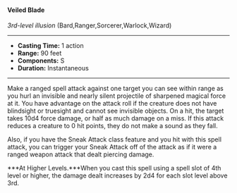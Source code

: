 #### Veiled Blade
*3rd-level illusion* (Bard,Ranger,Sorcerer,Warlock,Wizard)
___
- **Casting Time:** 1 action
- **Range:** 90 feet
- **Components:** S
- **Duration:** Instantaneous
---
Make a ranged spell attack against one target you can see within range as you hurl an invisible and nearly silent projectile of sharpened magical force at it. You have advantage on the attack roll if the creature does not have blindsight or truesight and cannot see invisible objects. On a hit, the target takes 10d4 force damage, or half as much damage on a miss. If this attack reduces a creature to 0 hit points, they do not make a sound as they fall.

Also, if you have the Sneak Attack class feature and you hit with this spell attack, you can trigger your Sneak Attack off of the attack as if it were a ranged weapon attack that dealt piercing damage.

***At Higher Levels.***When you cast this spell using a spell slot of 4th level or higher, the damage dealt increases by 2d4 for each slot level above 3rd.
